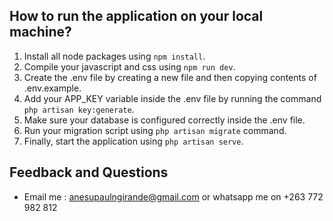 ## How to run the application on your local machine?

1. Install all node packages using `npm install`.
2. Compile your javascript and css using `npm run dev`.
3. Create the .env file by creating a new file and then copying contents of .env.example.
4. Add your APP_KEY variable inside the .env file by running the command `php artisan key:generate`.
5. Make sure your database is configured correctly inside the .env file.
6. Run your migration script using `php artisan migrate` command.
7. Finally, start the application using `php artisan serve`.

## Feedback and Questions

-   Email me : anesupaulngirande@gmail.com or whatsapp me on +263 772 982 812
